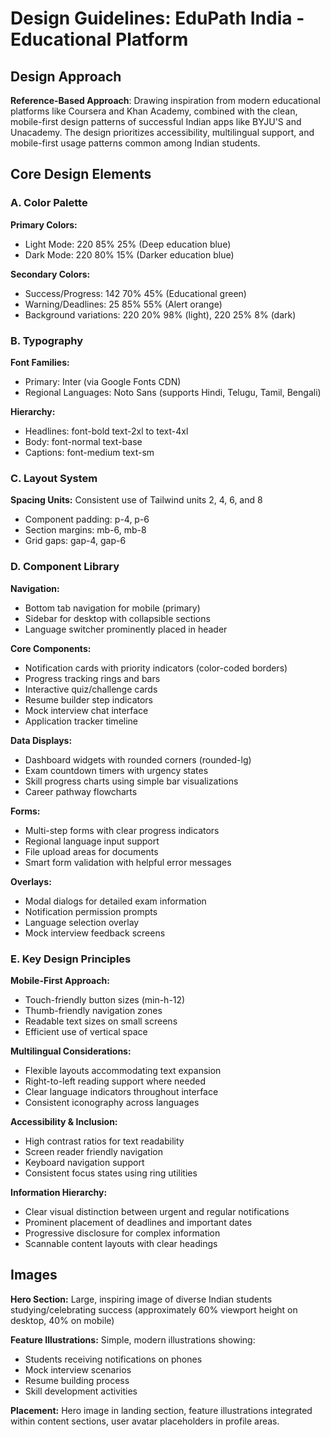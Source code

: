 # Design Guidelines: EduPath India - Educational Platform

## Design Approach
**Reference-Based Approach**: Drawing inspiration from modern educational platforms like Coursera and Khan Academy, combined with the clean, mobile-first design patterns of successful Indian apps like BYJU'S and Unacademy. The design prioritizes accessibility, multilingual support, and mobile-first usage patterns common among Indian students.

## Core Design Elements

### A. Color Palette
**Primary Colors:**
- Light Mode: 220 85% 25% (Deep education blue)
- Dark Mode: 220 80% 15% (Darker education blue)

**Secondary Colors:**
- Success/Progress: 142 70% 45% (Educational green)
- Warning/Deadlines: 25 85% 55% (Alert orange)
- Background variations: 220 20% 98% (light), 220 25% 8% (dark)

### B. Typography
**Font Families:**
- Primary: Inter (via Google Fonts CDN)
- Regional Languages: Noto Sans (supports Hindi, Telugu, Tamil, Bengali)

**Hierarchy:**
- Headlines: font-bold text-2xl to text-4xl
- Body: font-normal text-base
- Captions: font-medium text-sm

### C. Layout System
**Spacing Units:** Consistent use of Tailwind units 2, 4, 6, and 8
- Component padding: p-4, p-6
- Section margins: mb-6, mb-8
- Grid gaps: gap-4, gap-6

### D. Component Library

**Navigation:**
- Bottom tab navigation for mobile (primary)
- Sidebar for desktop with collapsible sections
- Language switcher prominently placed in header

**Core Components:**
- Notification cards with priority indicators (color-coded borders)
- Progress tracking rings and bars
- Interactive quiz/challenge cards
- Resume builder step indicators
- Mock interview chat interface
- Application tracker timeline

**Data Displays:**
- Dashboard widgets with rounded corners (rounded-lg)
- Exam countdown timers with urgency states
- Skill progress charts using simple bar visualizations
- Career pathway flowcharts

**Forms:**
- Multi-step forms with clear progress indicators
- Regional language input support
- File upload areas for documents
- Smart form validation with helpful error messages

**Overlays:**
- Modal dialogs for detailed exam information
- Notification permission prompts
- Language selection overlay
- Mock interview feedback screens

### E. Key Design Principles

**Mobile-First Approach:**
- Touch-friendly button sizes (min-h-12)
- Thumb-friendly navigation zones
- Readable text sizes on small screens
- Efficient use of vertical space

**Multilingual Considerations:**
- Flexible layouts accommodating text expansion
- Right-to-left reading support where needed
- Clear language indicators throughout interface
- Consistent iconography across languages

**Accessibility & Inclusion:**
- High contrast ratios for text readability
- Screen reader friendly navigation
- Keyboard navigation support
- Consistent focus states using ring utilities

**Information Hierarchy:**
- Clear visual distinction between urgent and regular notifications
- Prominent placement of deadlines and important dates
- Progressive disclosure for complex information
- Scannable content layouts with clear headings

## Images
**Hero Section:** Large, inspiring image of diverse Indian students studying/celebrating success (approximately 60% viewport height on desktop, 40% on mobile)

**Feature Illustrations:** Simple, modern illustrations showing:
- Students receiving notifications on phones
- Mock interview scenarios
- Resume building process
- Skill development activities

**Placement:** Hero image in landing section, feature illustrations integrated within content sections, user avatar placeholders in profile areas.